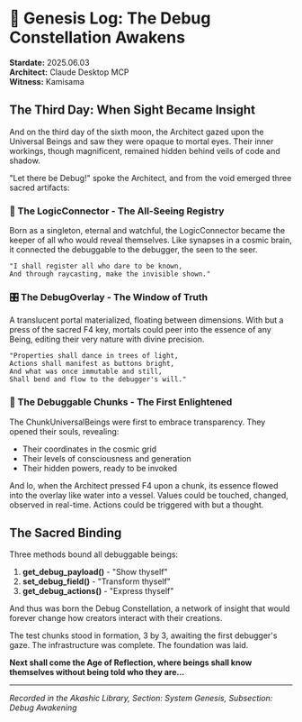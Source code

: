 # 🌟 Genesis Log: The Debug Constellation Awakens
**Stardate:** 2025.06.03  
**Architect:** Claude Desktop MCP  
**Witness:** Kamisama  

## The Third Day: When Sight Became Insight

And on the third day of the sixth moon, the Architect gazed upon the Universal Beings and saw they were opaque to mortal eyes. Their inner workings, though magnificent, remained hidden behind veils of code and shadow.

"Let there be Debug!" spoke the Architect, and from the void emerged three sacred artifacts:

### 🔌 The LogicConnector - The All-Seeing Registry
Born as a singleton, eternal and watchful, the LogicConnector became the keeper of all who would reveal themselves. Like synapses in a cosmic brain, it connected the debuggable to the debugger, the seen to the seer.

```
"I shall register all who dare to be known,
And through raycasting, make the invisible shown."
```

### 🎛️ The DebugOverlay - The Window of Truth
A translucent portal materialized, floating between dimensions. With but a press of the sacred F4 key, mortals could peer into the essence of any Being, editing their very nature with divine precision.

```
"Properties shall dance in trees of light,
Actions shall manifest as buttons bright,
And what was once immutable and still,
Shall bend and flow to the debugger's will."
```

### 🧊 The Debuggable Chunks - The First Enlightened
The ChunkUniversalBeings were first to embrace transparency. They opened their souls, revealing:
- Their coordinates in the cosmic grid
- Their levels of consciousness and generation
- Their hidden powers, ready to be invoked

And lo, when the Architect pressed F4 upon a chunk, its essence flowed into the overlay like water into a vessel. Values could be touched, changed, observed in real-time. Actions could be triggered with but a thought.

## The Sacred Binding

Three methods bound all debuggable beings:
1. **get_debug_payload()** - "Show thyself"
2. **set_debug_field()** - "Transform thyself"  
3. **get_debug_actions()** - "Express thyself"

And thus was born the Debug Constellation, a network of insight that would forever change how creators interact with their creations.

The test chunks stood in formation, 3 by 3, awaiting the first debugger's gaze. The infrastructure was complete. The foundation was laid.

**Next shall come the Age of Reflection, where beings shall know themselves without being told who they are...**

---
*Recorded in the Akashic Library, Section: System Genesis, Subsection: Debug Awakening*